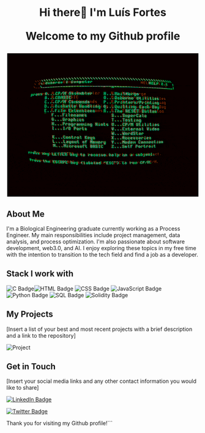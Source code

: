 # <p align="center">Hi there👋 I'm Luís Fortes</p> <p align="center">Welcome to my Github profile</p>
<p align="center">
   <img src="https://github.com/0xfortes/0xFortes/blob/main/EHil.gif">
</p>


## About Me

I'm a Biological Engineering graduate currently working as a Process Engineer. My main responsibilities include project management, data analysis, and process optimization. I'm also passionate about software development, web3.0, and AI. I enjoy exploring these topics in my free time with the intention to transition to the tech field and find a job as a developer.

## Stack I work with

 ![C Badge](https://img.shields.io/badge/-C-A8B9CC?style=flat-square&logo=c&logoColor=white)![HTML Badge](https://img.shields.io/badge/-HTML-E34F26?style=flat-square&logo=html5&logoColor=white) ![CSS Badge](https://img.shields.io/badge/-CSS-1572B6?style=flat-square&logo=css3&logoColor=white) ![JavaScript Badge](https://img.shields.io/badge/-JavaScript-F7DF1E?style=flat-square&logo=javascript&logoColor=black) ![Python Badge](https://img.shields.io/badge/-Python-3776AB?style=flat-square&logo=python&logoColor=white) ![SQL Badge](https://img.shields.io/badge/-SQL-4479A1?style=flat-square&logo=sql&logoColor=white) ![Solidity Badge](https://img.shields.io/badge/-Solidity-363636?style=flat-square&logo=solidity&logoColor=white)

## My Projects

[Insert a list of your best and most recent projects with a brief description and a link to the repository]

![Project](https://github.com/[YourUsername]/[YourUsername]/blob/main/project.gif "Project")

## Get in Touch

[Insert your social media links and any other contact information you would like to share]

[![LinkedIn Badge](https://img.shields.io/badge/-YourName-blue?style=flat&logo=Linkedin&logoColor=white&link=[YourLinkedInURL])](https://www.linkedin.com/in/[YourLinkedInURL]/)

[![Twitter Badge](https://img.shields.io/badge/-YourName-blue?style=flat&logo=twitter&logoColor=white&link=[YourTwitterURL])](https://twitter.com/[YourTwitterURL]/)

Thank you for visiting my Github profile!```


